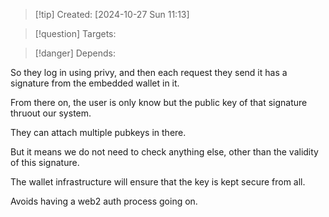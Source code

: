 
>[!tip] Created: [2024-10-27 Sun 11:13]

>[!question] Targets: 

>[!danger] Depends: 

So they log in using privy, and then each request they send it has a signature from the embedded wallet in it.

From there on, the user is only know but the public key of that signature thruout our system.

They can attach multiple pubkeys in there.

But it means we do not need to check anything else, other than the validity of this signature.

The wallet infrastructure will ensure that the key is kept secure from all.

Avoids having a web2 auth process going on.